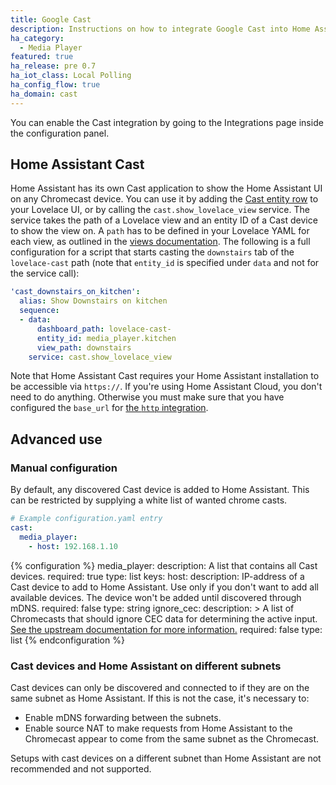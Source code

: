 ```yaml
---
title: Google Cast
description: Instructions on how to integrate Google Cast into Home Assistant.
ha_category:
  - Media Player
featured: true
ha_release: pre 0.7
ha_iot_class: Local Polling
ha_config_flow: true
ha_domain: cast
---
```


You can enable the Cast integration by going to the Integrations page inside the configuration panel.

## Home Assistant Cast

Home Assistant has its own Cast application to show the Home Assistant UI on any Chromecast device.  You can use it by adding the [Cast entity row](/lovelace/entities/#cast) to your Lovelace UI, or by calling the `cast.show_lovelace_view` service. The service takes the path of a Lovelace view and an entity ID of a Cast device to show the view on. A `path` has to be defined in your Lovelace YAML for each view, as outlined in the [views documentation](/lovelace/views/#path). The following is a full configuration for a script that starts casting the `downstairs` tab of the `lovelace-cast` path (note that `entity_id` is specified under `data` and not for the service call):

```yaml
'cast_downstairs_on_kitchen':
  alias: Show Downstairs on kitchen
  sequence:
  - data:
      dashboard_path: lovelace-cast-
      entity_id: media_player.kitchen
      view_path: downstairs
    service: cast.show_lovelace_view
```

Note that Home Assistant Cast requires your Home Assistant installation to be accessible via `https://`. If you're using Home Assistant Cloud, you don't need to do anything. Otherwise you must make sure that you have configured the `base_url` for [the `http` integration](/integrations/http/).

## Advanced use

### Manual configuration
By default, any discovered Cast device is added to Home Assistant. This can be restricted by supplying a white list of wanted chrome casts.

```yaml
# Example configuration.yaml entry
cast:
  media_player:
    - host: 192.168.1.10
```

{% configuration %}
media_player:
  description: A list that contains all Cast devices.
  required: true
  type: list
  keys:
    host:
      description: IP-address of a Cast device to add to Home Assistant. Use only if you don't want to add all available devices. The device won't be added until discovered through mDNS.
      required: false
      type: string
    ignore_cec:
      description: >
        A list of Chromecasts that should ignore CEC data for determining the
        active input. [See the upstream documentation for more information.](https://github.com/balloob/pychromecast#ignoring-cec-data)
      required: false
      type: list
{% endconfiguration %}

### Cast devices and Home Assistant on different subnets

Cast devices can only be discovered and connected to if they are on the same subnet as Home Assistant. If this is not the case, it's necessary to:

- Enable mDNS forwarding between the subnets.
- Enable source NAT to make requests from Home Assistant to the Chromecast appear to come from the same subnet as the Chromecast.

Setups with cast devices on a different subnet than Home Assistant are not recommended and not supported.
